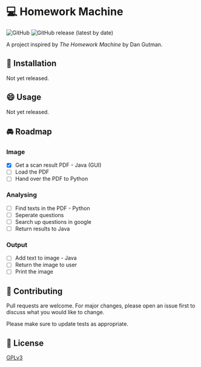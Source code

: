 # :computer: Homework Machine
![GitHub](https://img.shields.io/github/license/superjoy0502/HomeworkMachine) ![GitHub release (latest by date)](https://img.shields.io/github/v/release/superjoy0502/HomeworkMachine)

A project inspired by *The Homework Machine* by Dan Gutman.

## :wrench: Installation

Not yet released.

## :smile: Usage

Not yet released.

## :oncoming_automobile: Roadmap

### Image
- [x] Get a scan result PDF - Java (GUI)
- [ ] Load the PDF
- [ ] Hand over the PDF to Python

### Analysing
- [ ] Find texts in the PDF - Python
- [ ] Seperate questions
- [ ] Search up questions in google
- [ ] Return results to Java

### Output
- [ ] Add text to image - Java
- [ ] Return the image to user
- [ ] Print the image

## :handshake: Contributing
Pull requests are welcome. For major changes, please open an issue first to discuss what you would like to change.

Please make sure to update tests as appropriate.

## :bookmark_tabs: License
[GPLv3](https://github.com/superjoy0502/HomeworkMachine/blob/master/LICENSE)
